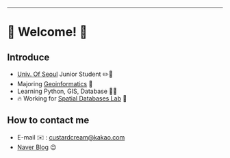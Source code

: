 ---------------
# 🙌 Welcome! 🙌
## Introduce
- [Univ. Of Seoul](https://www.uos.ac.kr/en/main.do?epTicket=INV) Junior Student ✏️📖
- Majoring [Geoinformatics](https://www.uos.ac.kr/en/academics/colleges/cuscience/geolnformatics/introduction.do) 🧭
- Learning Python, GIS, Database 👨‍💻
- 🔥 Working for [Spatial Databases Lab](http://geodb.uos.ac.kr) 🔬

## How to contact me
- E-mail ✉️ : custardcream@kakao.com
- [Naver Blog](https://blog.naver.com/sg05098) 😉

<!---
custardcream98/custardcream98 is a ✨ special ✨ repository because its `README.md` (this file) appears on your GitHub profile.
You can click the Preview link to take a look at your changes.
--->
